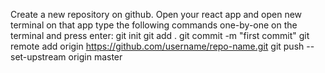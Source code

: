 Create a new repository on github.
Open your react app and open new terminal on that app
type the following commands one-by-one on the terminal and press enter:
git init
git add .
git commit -m "first commit"
git remote add origin https://github.com/username/repo-name.git
git push --set-upstream origin master

